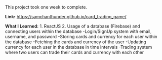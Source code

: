 This project took one week to complete. 

**Link:** https://samchanthunder.github.io/card_trading_game/ 

**What I Learned:**
    1. ReactJS
    2. Usage of a database (Firebase) and connecting users within the database
        -Login/SignUp system with email, username, and password
        -Storing cards and currency for each user within the database
        -Fetching the cards and currency of the user
        -Updating currency for each user in the database in time intervals
        -Trading system where two users can trade their cards and currency with each other
